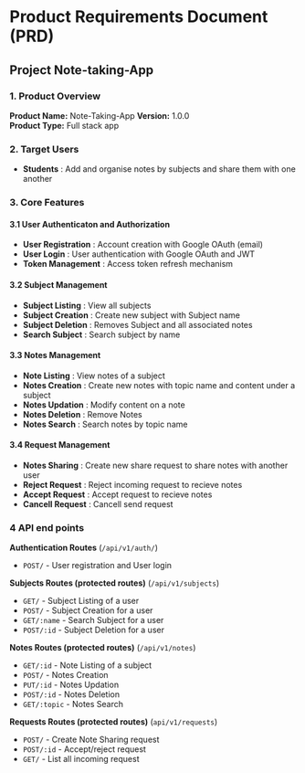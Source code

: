 # Product Requirements Document (PRD)

## Project Note-taking-App

### 1. Product Overview

**Product Name:** Note-Taking-App
**Version:** 1.0.0  
**Product Type:** Full stack app

### 2. Target Users

- **Students** : Add and organise notes by subjects and share them with one another

### 3. Core Features

#### 3.1 User Authenticaton and Authorization

- **User Registration** : Account creation with Google OAuth (email)
- **User Login** : User authentication with Google OAuth and JWT
- **Token Management** : Access token refresh mechanism

#### 3.2 Subject Management

- **Subject Listing** : View all subjects
- **Subject Creation** : Create new subject with Subject name
- **Subject Deletion** : Removes Subject and all associated notes
- **Search Subject** : Search subject by name

#### 3.3 Notes Management

- **Note Listing** : View notes of a subject
- **Notes Creation** : Create new notes with topic name and content under a subject
- **Notes Updation** : Modify content on a note
- **Notes Deletion** : Remove Notes
- **Notes Search** : Search notes by topic name

#### 3.4 Request Management

- **Notes Sharing** : Create new share request to share notes with another user
- **Reject Request** : Reject incoming request to recieve notes
- **Accept Request** : Accept request to recieve notes
- **Cancell Request** : Cancell send request

### 4 API end points

**Authentication Routes** (`/api/v1/auth/`)

- `POST/` - User registration and User login

**Subjects Routes (protected routes)** (`/api/v1/subjects`)

- `GET/` - Subject Listing of a user
- `POST/` - Subject Creation for a user
- `GET/:name` - Search Subject for a user
- `POST/:id` - Subject Deletion for a user

**Notes Routes (protected routes)** (`/api/v1/notes`)

- `GET/:id` - Note Listing of a subject
- `POST/` - Notes Creation
- `PUT/:id` - Notes Updation
- `POST/:id` - Notes Deletion
- `GET/:topic` - Notes Search

**Requests Routes (protected routes)** (`api/v1/requests`)

- `POST/` - Create Note Sharing request
- `POST/:id` - Accept/reject request
- `GET/` - List all incoming request
